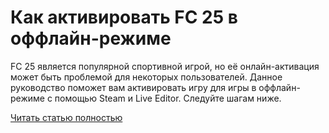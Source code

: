 # Как активировать FC 25 в оффлайн-режиме



FC 25 является популярной спортивной игрой, но её онлайн-активация может быть проблемой для некоторых пользователей. Данное руководство поможет вам активировать игру для игры в оффлайн-режиме с помощью Steam и Live Editor. Следуйте шагам ниже.

[Читать статью полностью](https://xyberbara.com/gaming/fc-25-offline-activation/)
